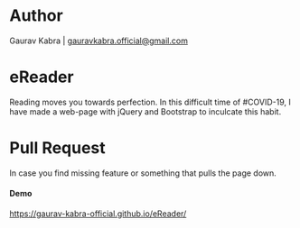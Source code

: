 # Author
Gaurav Kabra | gauravkabra.official@gmail.com

# eReader
 Reading moves you towards perfection. In this difficult time of #COVID-19, I have made a web-page with jQuery and Bootstrap to inculcate this habit.

# Pull Request
In case you find missing feature or something that pulls the page down.
#### Demo
https://gaurav-kabra-official.github.io/eReader/

